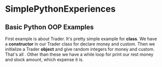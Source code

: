 # SimplePythonExperiences
## Basic Python OOP Examples

First example is about Trader. It's pretty simple example for **class**. We have a **constructor** in our Trader class for declare money and custom. Then we initlalize a Trader **object** and give random integers for money and custom. That's all . Other than these we have a while loop for print our rest money and stock amount, which expense it is.
